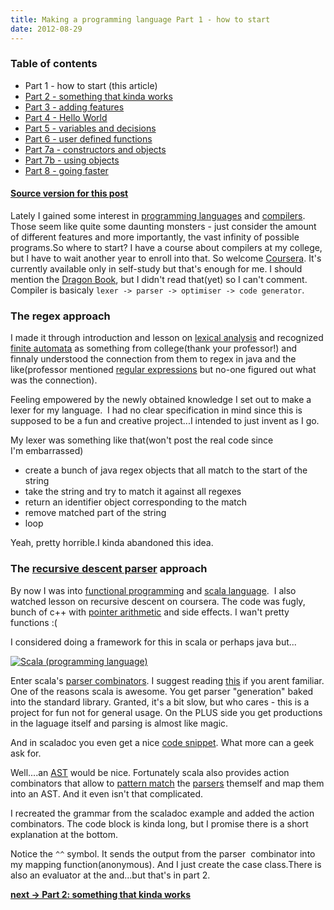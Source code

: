 ```yaml
---
title: Making a programming language Part 1 - how to start
date: 2012-08-29
---
```


### Table of contents

- Part 1 - how to start (this article)
- [Part 2 - something that kinda works](/posts/2012-08-30-creating-a-language-2)
- [Part 3 - adding features](/posts/2012-08-31-creating-a-language3)
- [Part 4 - Hello World](/posts/2012-09-01-creating-a-language4)
- [Part 5 - variables and decisions](/posts/2012-09-02-creating-a-language-5)
- [Part 6 - user defined functions](/posts/2012-09-25-creating-a-language-6)
- [Part 7a - constructors and objects](/posts/2012-09-27-creating-a-language-7a)
- [Part 7b - using objects](/posts/2012-10-08-creating-a-language-7b)
- [Part 8 - going faster](/posts/2012-09-29-creating-a-language-8)

#### [Source version for this post](https://github.com/edofic/scrat-lang/tree/blogpost1and2)

Lately I gained some interest in [programming
languages](http://en.wikipedia.org/wiki/Programming_language "Programming language")
and [compilers](http://en.wikipedia.org/wiki/Compiler "Compiler"). Those
seem like quite some daunting monsters - just consider the amount of
different features and more importantly, the vast infinity of possible
programs.So where to start? I have a course about compilers at my
college, but I have to wait another year to enroll into that. So welcome
[Coursera](https://www.coursera.org/course/compilers). It's currently
available only in self-study but that's enough for me. I should mention
the [Dragon
Book](http://www.amazon.com/Compilers-Principles-Techniques-Alfred-Aho/dp/0201100886%3FSubscriptionId%3D0G81C5DAZ03ZR9WH9X82%26tag%3Dzem-20%26linkCode%3Dxm2%26camp%3D2025%26creative%3D165953%26creativeASIN%3D0201100886 "Compilers: Principles, Techniques, and Tools"),
but I didn't read that(yet) so I can't comment. Compiler is basicaly
`lexer -> parser -> optimiser -> code generator`.

### The regex approach

I made it through introduction and lesson on [lexical
analysis](http://en.wikipedia.org/wiki/Lexical_analysis "Lexical analysis")
and recognized [finite
automata](http://en.wikipedia.org/wiki/Finite-state_machine "Finite-state machine")
as something from college(thank your professor!) and finnaly understood
the connection from them to regex in java and the like(professor
mentioned [regular
expressions](http://en.wikipedia.org/wiki/Regular_expression "Regular expression")
but no-one figured out what was the connection). 

Feeling empowered by the newly obtained knowledge I set out to make a
lexer for my language.  I had no clear specification in mind since this
is supposed to be a fun and creative project...I intended to just invent
as I go.

My lexer was something like that(won't post the real code since
I'm embarrassed)
-   create a bunch of java regex objects that all match to the start of the string
-   take the string and try to match it against all regexes
-   return an identifier object corresponding to the match
-   remove matched part of the string
-   loop

Yeah, pretty horrible.I kinda abandoned this idea.

### The [recursive descent parser](http://en.wikipedia.org/wiki/Recursive_descent_parser "Recursive descent parser") approach

By now I was into [functional
programming](http://en.wikipedia.org/wiki/Functional_programming "Functional programming")
and [scala
language](http://www.scala-lang.org/ "Scala (programming language)").  I
also watched lesson on recursive descent on coursera. The code was
fugly, bunch of c++ with
[pointer arithmetic](http://en.wikipedia.org/wiki/Pointer_%28computing%29 "Pointer (computing)") and
side effects. I wan't pretty functions :(

I considered doing a framework for this in scala or perhaps java but...

[![Scala (programming language)](http://upload.wikimedia.org/wikipedia/en/thumb/8/85/Scala_logo.png/300px-Scala_logo.png)](http://en.wikipedia.org/wiki/File%3AScala_logo.png)

Enter scala's [parser
combinators](http://en.wikipedia.org/wiki/Parser_combinator "Parser combinator").
I suggest reading
[this](http://www.codecommit.com/blog/scala/the-magic-behind-parser-combinators)
if you arent familiar. One of the reasons scala is awesome. You get
parser "generation" baked into the standard library. Granted, it's a bit
slow, but who cares - this is a project for fun not for general usage.
On the PLUS side you get productions in the laguage itself and parsing
is almost like magic.

And in scaladoc you even get a nice [code
snippet](http://www.scala-lang.org/api/current/index.html#scala.util.parsing.combinator.RegexParsers).
What more can a geek ask for.

Well....an
[AST](http://en.wikipedia.org/wiki/Abstract_syntax_tree "Abstract syntax tree")
would be nice. Fortunately scala also provides action combinators that
allow to [pattern
match](http://en.wikipedia.org/wiki/Pattern_matching "Pattern matching")
the [parsers](http://en.wikipedia.org/wiki/Parsing "Parsing") themself
and map them into an AST. And it even isn't that complicated. 

I recreated the grammar from the scaladoc example and added the action
combinators. The code block is kinda long, but I promise there is a
short explanation at the bottom.

Notice the `^^` symbol. It sends the output from the parser  combinator
into my mapping function(anonymous). And I just create the case
class.There is also an evaluator at the and...but that's in part 2.

**[next -\> Part 2: something that kinda works](/posts/2012-08-30-creating-a-language-2)**
